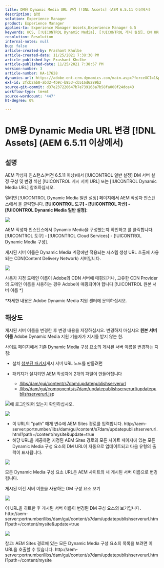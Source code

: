 ```yaml
---
title: DM용 Dynamic Media URL 변경 [!DNL Assets] (AEM 6.5.11 이상에서)
description: 설명
solution: Experience Manager
product: Experience Manager
applies-to: Experience Manager Assets,Experience Manager 6.5
keywords: KCS, [!UICONTROL Dynamic Media], [!UICONTROL 게시 설정], DM URL 변경
resolution: Resolution
internal-notes: null
bug: false
article-created-by: Prashant Khulbe
article-created-date: 11/25/2021 7:38:30 PM
article-published-by: Prashant Khulbe
article-published-date: 11/25/2021 7:38:57 PM
version-number: 3
article-number: KA-17628
dynamics-url: https://adobe-ent.crm.dynamics.com/main.aspx?forceUCI=1&pagetype=entityrecord&etn=knowledgearticle&id=98388241-274e-ec11-8c62-00224804e5cb
exl-id: 2fcb2ab8-abd2-4b9c-b853-cb516d6289b2
source-git-commit: d37e237220647b7e739163a7b58fa000f24dce43
workflow-type: tm+mt
source-wordcount: '447'
ht-degree: 0%

---
```


# DM용 Dynamic Media URL 변경 [!DNL Assets] (AEM 6.5.11 이상에서)

## 설명

AEM 작성자 인스턴스(버전 6.5.11 이상)에서 [!UICONTROL 일반 설정] DM 서버 설정 구성 및 변경 섹션 [!UICONTROL 게시 서버 URL] 또는 [!UICONTROL Dynamic Media URL] 참조하십시오.

열려면 [!UICONTROL Dynamic Media 일반 설정] 페이지에서 AEM 작성자 인스턴스에서 을 클릭합니다. <b>[!UICONTROL 도구] - [!UICONTROL 자산] - [!UICONTROL Dynamic Media 일반 설정]</b>:

![](assets/___99388241-274e-ec11-8c62-00224804e5cb___.png)

AEM 작성자 인스턴스에서 Dynamic Media을 구성했는지 확인하고 를 클릭합니다. [!UICONTROL 도구] - [!UICONTROL Cloud Services] - [!UICONTROL Dynamic Media 구성].

게시된 서버 이름은 Dynamic Media 계정에만 적용되는 시스템 생성 URL 호출에 사용되는 CDN(Content Delivery Network) 서버입니다.

![](assets/___9c388241-274e-ec11-8c62-00224804e5cb___.png)

사용자 지정 도메인 이름이 Adobe의 CDN 서버에 매핑되거나, 고유한 CDN Provider의 도메인 이름을 사용하는 경우 Adobe에 매핑되어야 합니다 [!UICONTROL 원본 서버 이름 \*]

\*자세한 내용은 Adobe Dynamic Media 지원 센터에 문의하십시오.

## 해상도


게시된 서버 이름을 변경한 후 변경 내용을 저장하십시오. 변경하지 마십시오 <b>원본 서버 이름</b> Adobe Dynamic Media 지원 기술자가 지시를 받지 않는 한.

사이트 페이지에서 기존 Dynamic Media 구성 요소의 게시된 서버 이름을 변경하는 지침:

- 설치 [첨부된 패키지](assets/ka-17628_update-publishserverurl-sites-1.0.zip)게시 서버 URL 노드를 만들려면
- 패키지가 설치되면 AEM 작성자에 2개의 파일이 만들어집니다

   - [/libs/dam/gui/content/s7dam/updatepublishserverurl](http://vgaur-wx-1:4502/crx/de/index.jsp#/crx.default/jcr%3aroot/libs/dam/gui/content/s7dam/updatepublishserverurl "CRXDE Lite에서 경로 보기")
   - [/libs/dam/gui/components/s7dam/updatepublishserverurl/updatepublishserverurl.js](http://vgaur-wx-1:4502/crx/de/index.jsp#/crx.default/jcr%3aroot/libs/dam/gui/components/s7dam/updatepublishserverurl/updatepublishserverurl.jsp "CRXDE Lite에서 경로 보기")p


![](assets/d326656d-3f49-ec11-8c62-000d3a5cbc3f.png)에 로그인되어 있는지 확인하십시오.

![](assets/20fc6673-3f49-ec11-8c62-000d3a5cbc3f.png)

- 이 URL의 &quot;path&quot; 매개 변수에 AEM Sites 경로를 입력합니다. http://aem-server:portnumber/libs/dam/gui/content/s7dam/updatepublishserverurl.html?path=/content/mysite&amp;update=true
- 해당 URL을 제공하면 지정된 AEM Sites 경로의 모든 사이트 페이지에 있는 모든 Dynamic Media 구성 요소의 DM URL이 자동으로 업데이트되고 다음 유형의 출력이 표시됩니다.

![](assets/12ef597f-3f49-ec11-8c62-000d3a5cbc3f.png)

모든 Dynamic Media 구성 요소 URL은 AEM 사이트의 새 게시된 서버 이름으로 변경됩니다.

게시된 이전 서버 이름을 사용하는 DM 구성 요소 보기

![](assets/59f64ca5-4049-ec11-8c62-000d3a5cbc3f.png)

이 URL을 히트한 후 게시된 서버 이름이 변경된 DM 구성 요소의 보기입니다. http://aem-server:portnumber/libs/dam/gui/content/s7dam/updatepublishserverurl.html?path=/content/mysite&amp;update=true

![](assets/7a7449b1-4049-ec11-8c62-000d3a5cbc3f.png)

참고: AEM Sites 경로에 있는 모든 Dynamic Media 구성 요소의 목록을 보려면 이 URL을 호출할 수 있습니다. http://aem-server:portnumber/libs/dam/gui/content/s7dam/updatepublishserverurl.html?path=/content/mysite

